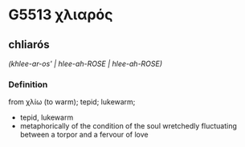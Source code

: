 # G5513 χλιαρός

## chliarós

_(khlee-ar-os' | hlee-ah-ROSE | hlee-ah-ROSE)_

### Definition

from χλίω (to warm); tepid; lukewarm; 

- tepid, lukewarm
- metaphorically of the condition of the soul wretchedly fluctuating between a torpor and a fervour of love
